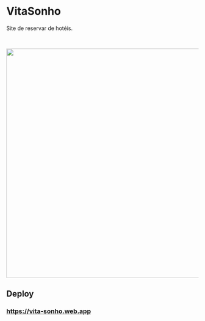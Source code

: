 # VitaSonho

Site de reservar de hotéis.


<br>

<p align="center">
 <img width="600" src="https://github.com/Johnson49/VitaSonho/blob/main/assets/img/gif.gif">
</p>

## Deploy

### <https://vita-sonho.web.app>
